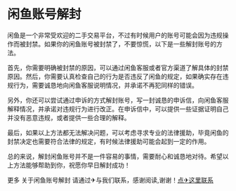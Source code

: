 # 闲鱼账号解封

闲鱼是一个非常受欢迎的二手交易平台，不过有时候用户的账号可能会因为违规操作而被封禁。如果你的闲鱼账号被封禁了，不要惊慌，以下是一些解封账号的方法。

首先，你需要明确被封禁的原因，可以通过闲鱼客服或者官方渠道了解具体的封禁原因。然后，你需要认真检查自己的行为是否违反了闲鱼的规定，如果确实存在违规行为，需要诚恳地向闲鱼客服说明情况，并承诺不再犯同样的错误。

另外，你还可以尝试通过申诉的方式解封账号，写一封诚恳的申诉信，向闲鱼客服解释情况，并承诺对违规行为进行改正。在申诉信中，可以提供一些证据证明自己并没有恶意违规，或者提供一些合理的解释。

最后，如果以上方法都无法解决问题，可以考虑寻求专业的法律援助，毕竟闲鱼的封禁决定也需要符合法律的规定，有时候法律援助可能会起到一定的作用。

总的来说，解封闲鱼账号并不是一件容易的事情，需要耐心和诚恳地对待。希望以上方法能够帮助到你，祝愿你早日解封成功！

更多 关于闲鱼账号解封 请通过✈与我们联系，感谢阅读,谢谢！[点✈这里联系](https://gg.k02.cc)